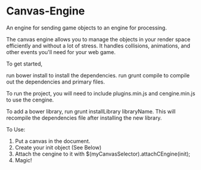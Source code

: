 # Canvas-Engine
An engine for sending game objects to an engine for processing.

The canvas engine allows you to manage the objects in your render space
efficiently and without a lot of stress. It handles collisions, animations,
and other events you'll need for your web game.

To get started,

run bower install to install the dependencies.
run grunt compile to compile out the dependencies and primary files.

To run the project, 
you will need to include plugins.min.js and cengine.min.js to use the cengine.

To add a bower library, run grunt installLibrary libraryName. This will 
recompile the dependencies file after installing the new library.

To Use:

1. Put a canvas in the document.
2. Create your init object (See Below)
3. Attach the cengine to it with $(myCanvasSelector).attachCEngine(init);
4. Magic!
 